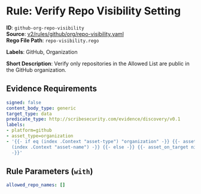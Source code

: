 # Rule: Verify Repo Visibility Setting

**ID**: `github-org-repo-visibility`  
**Source**: [v2/rules/github/org/repo-visibility.yaml](scribe-public/sample-policies.git/v2/rules/github/org/repo-visibility.yaml)  
**Rego File Path**: `repo-visibility.rego`  

**Labels**: GitHub, Organization

**Short Description**: Verify only repositories in the Allowed List are public in the GitHub organization.

## Evidence Requirements

```yaml
signed: false
content_body_type: generic
target_type: data
predicate_type: http://scribesecurity.com/evidence/discovery/v0.1
labels:
- platform=github
- asset_type=organization
- '{{- if eq (index .Context "asset-type") "organization" -}} {{- asset_on_target
  (index .Context "asset-name") -}} {{- else -}} {{- asset_on_target nil -}} {{- end
  -}}'
```
## Rule Parameters (`with`)

```yaml
allowed_repo_names: []
```
